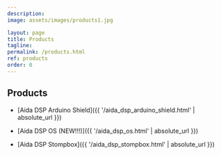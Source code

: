 ```yaml
---
description:
image: assets/images/products1.jpg

layout: page
title: Products
tagline:
permalink: /products.html
ref: products
order: 0
---
```


## Products

- [Aida DSP Arduino Shield]({{ '/aida_dsp_arduino_shield.html' | absolute_url }})

- [Aida DSP OS (NEW!!!)]({{ '/aida_dsp_os.html' | absolute_url }})

- [Aida DSP Stompbox]({{ '/aida_dsp_stompbox.html' | absolute_url }})

